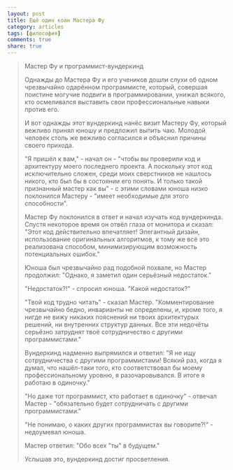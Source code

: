```yaml
---
layout: post
title: Ещё один коан Мастера Фу
category: articles
tags: [философия]
comments: true
share: true
---
```

<blockquote>
Мастер Фу и программист-вундеркинд

Однажды до Мастера Фу и его учеников дошли слухи об одном чрезвычайно одарённом программисте, который, совершая поистине могучие подвиги в программировании, унижал всякого, кто осмеливался выставить свои профессиональные навыки против его.

И вот однажды этот вундеркинд нанёс визит Мастеру Фу, который вежливо принял юношу и предложил выпить чаю. Молодой человек столь же вежливо согласился и объяснил причины своего прихода.

"Я пришёл к вам," - начал он - "чтобы вы проверили код и архитектуру моего последнего проекта. А поскольку этот код исключительно сложен, среди моих сверстников не нашлось никого, кто был бы в состоянии его понять. И только такой признанный мастер как вы" - с этими словами юноша низко поклонился Мастеру - "имеет необходимые для этого способности".

Мастер Фу поклонился в ответ и начал изучать код вундеркинда. Спустя некоторое время он отвёл глаза от монитора и сказал: "Этот код действительно впечатляет! Элегантный дизайн, использование оригинальных алгоритмов, к тому же всё это реализована способом, минимизирующим возможность потенциальных ошибок."

Юноша был чрезвычайно рад подобной похвале, но Мастер продолжил: "Однако, я заметил один серьёзный недостаток."

"Недостаток?!" - спросил юноша. "Какой недостаток?"

"Твой код трудно читать" - сказал Мастер. "Комментирование чрезвычайно бедно, инварианты не определены, и, кроме того, я нигде не вижу никаких пояснений ни твоих архитектурых решений, ни внутренних структур данных. Все эти недочёты серьёзно затруднят твоё сотрудничество с другими программистами."

Вундеркинд надменно выпрямился и ответил: "Я не ищу сотрудничества с другими программистами! Всякий раз, когда я думал, что нашёл-таки того, кто соответствовал бы моему профессиональному уровню, я разочаровывался. В итоге я работаю в одиночку."

"Но даже тот программист, кто работает в одиночку" - отвечал Мастер - "обязательно будет сотрудничать с другими программистами."

"Не понимаю, о каких других программистах вы говорите?!" - недоумевал юноша.

Мастер ответил: "Обо всех "ты" в будущем."

Услышав это, вундеркинд достиг просветления.
</blockquote>
